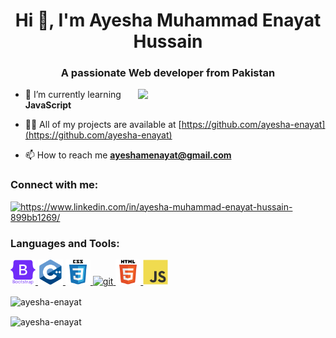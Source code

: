 
<h1 align="center">Hi 👋, I'm Ayesha Muhammad Enayat Hussain</h1>
<h3 align="center">A passionate Web developer from Pakistan</h3>
<img align="right" width="300px" src="https://media.tenor.com/QVC1Nmb9TwUAAAAi/coding.gif">

- 🌱 I’m currently learning **JavaScript**

- 👨‍💻 All of my projects are available at [https://github.com/ayesha-enayat](https://github.com/ayesha-enayat)

- 📫 How to reach me **ayeshamenayat@gmail.com**

<h3 align="left">Connect with me:</h3>
<p align="left">
<a href="https://linkedin.com/in/https://www.linkedin.com/in/ayesha-muhammad-enayat-hussain-899bb1269/" target="blank"><img align="center" src="https://raw.githubusercontent.com/rahuldkjain/github-profile-readme-generator/master/src/images/icons/Social/linked-in-alt.svg" alt="https://www.linkedin.com/in/ayesha-muhammad-enayat-hussain-899bb1269/" height="30" width="40" /></a>
</p>

<h3 align="left">Languages and Tools:</h3>
<p align="left"> <a href="https://getbootstrap.com" target="_blank" rel="noreferrer"> <img src="https://raw.githubusercontent.com/devicons/devicon/master/icons/bootstrap/bootstrap-plain-wordmark.svg" alt="bootstrap" width="40" height="40"/> </a> <a href="https://www.w3schools.com/cpp/" target="_blank" rel="noreferrer"> <img src="https://raw.githubusercontent.com/devicons/devicon/master/icons/cplusplus/cplusplus-original.svg" alt="cplusplus" width="40" height="40"/> </a> <a href="https://www.w3schools.com/css/" target="_blank" rel="noreferrer"> <img src="https://raw.githubusercontent.com/devicons/devicon/master/icons/css3/css3-original-wordmark.svg" alt="css3" width="40" height="40"/> </a> <a href="https://git-scm.com/" target="_blank" rel="noreferrer"> <img src="https://www.vectorlogo.zone/logos/git-scm/git-scm-icon.svg" alt="git" width="40" height="40"/> </a> <a href="https://www.w3.org/html/" target="_blank" rel="noreferrer"> <img src="https://raw.githubusercontent.com/devicons/devicon/master/icons/html5/html5-original-wordmark.svg" alt="html5" width="40" height="40"/> </a> <a href="https://developer.mozilla.org/en-US/docs/Web/JavaScript" target="_blank" rel="noreferrer"> <img src="https://raw.githubusercontent.com/devicons/devicon/master/icons/javascript/javascript-original.svg" alt="javascript" width="40" height="40"/> </a> </p>

<p><img align="center" src="https://github-readme-stats.vercel.app/api/top-langs?username=ayesha-enayat&show_icons=true&locale=en&layout=compact" alt="ayesha-enayat" /></p>

<p><img align="center" src="https://github-readme-streak-stats.herokuapp.com/?user=ayesha-enayat&" alt="ayesha-enayat" /></p>
